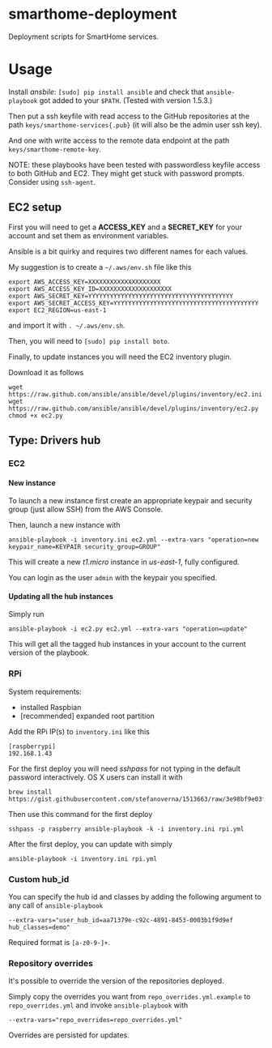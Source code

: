 smarthome-deployment
====================

Deployment scripts for SmartHome services.

# Usage

Install *ansbile*: `[sudo] pip install ansible` and check that `ansible-playbook` got added to your `$PATH`. (Tested with version 1.5.3.)

Then put a ssh keyfile with read access to the GitHub repositories at the path `keys/smarthome-services{.pub}` (it will also be the admin user ssh key).

And one with write access to the remote data endpoint at the path `keys/smarthome-remote-key`.

NOTE: these playbooks have been tested with passwordless keyfile access to both GitHub and EC2. They might get stuck with password prompts. Consider using `ssh-agent`.

## EC2 setup

First you will need to get a **ACCESS_KEY** and a **SECRET_KEY** for your account and set them as environment variables.

Ansible is a bit quirky and requires two different names for each values.

My suggestion is to create a `~/.aws/env.sh` file like this

```
export AWS_ACCESS_KEY=XXXXXXXXXXXXXXXXXXXX
export AWS_ACCESS_KEY_ID=XXXXXXXXXXXXXXXXXXXX
export AWS_SECRET_KEY=YYYYYYYYYYYYYYYYYYYYYYYYYYYYYYYYYYYYYYYY
export AWS_SECRET_ACCESS_KEY=YYYYYYYYYYYYYYYYYYYYYYYYYYYYYYYYYYYYYYYY
export EC2_REGION=us-east-1
```

and import it with `. ~/.aws/env.sh`.

Then, you will need to `[sudo] pip install boto`.

Finally, to update instances you will need the EC2 inventory plugin.

Download it as follows

```
wget https://raw.github.com/ansible/ansible/devel/plugins/inventory/ec2.ini
wget https://raw.github.com/ansible/ansible/devel/plugins/inventory/ec2.py
chmod +x ec2.py
```

## Type: Drivers hub

### EC2

#### New instance

To launch a new instance first create an appropriate keypair and security group (just allow SSH) from the AWS Console.

Then, launch a new instance with

```
ansible-playbook -i inventory.ini ec2.yml --extra-vars "operation=new keypair_name=KEYPAIR security_group=GROUP"
```

This will create a new *t1.micro* instance in *us-east-1*, fully configured.

You can login as the user `admin` with the keypair you specified.

#### Updating all the hub instances

Simply run

```
ansible-playbook -i ec2.py ec2.yml --extra-vars "operation=update"
```

This will get all the tagged hub instances in your account to the current version of the playbook.

### RPi

System requirements:

* installed Raspbian
* [recommended] expanded root partition

Add the RPi IP(s) to `inventory.ini` like this

```
[raspberrypi]
192.168.1.43
```

For the first deploy you will need *sshpass* for not typing in the default password interactively. OS X users can install it with

```
brew install https://gist.githubusercontent.com/stefanoverna/1513663/raw/3e98bf9e03feb7e31eeddcd08f89ca86163a376d/sshpass.rb
```

Then use this command for the first deploy

```
sshpass -p raspberry ansible-playbook -k -i inventory.ini rpi.yml
```

After the first deploy, you can update with simply

```
ansible-playbook -i inventory.ini rpi.yml
```

### Custom hub_id

You can specify the hub id and classes by adding the following argument to any call of `ansible-playbook`

```
--extra-vars="user_hub_id=aa71379e-c92c-4891-8453-0003b1f9d9ef hub_classes=demo"
```

Required format is `[a-z0-9-]+`.

### Repository overrides

It's possible to override the version of the repositories deployed.

Simply copy the overrides you want from `repo_overrides.yml.example` to `repo_overrides.yml` and invoke `ansible-playbook` with

```
--extra-vars="repo_overrides=repo_overrides.yml"
```

Overrides are persisted for updates.
